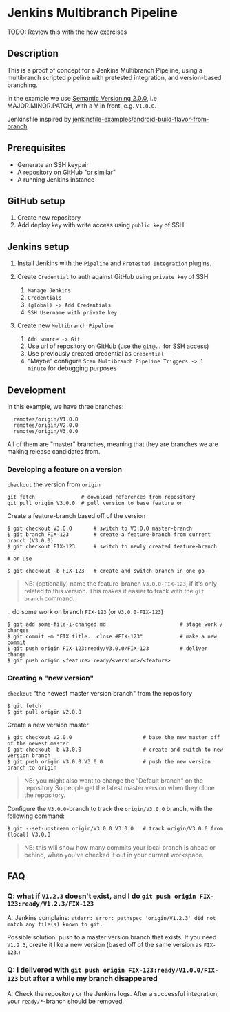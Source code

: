 # Jenkins Multibranch Pipeline

TODO: Review this with the new exercises

## Description

This is a proof of concept for a Jenkins Multibranch Pipeline,
    using a multibranch scripted pipeline with pretested integration,
    and version-based branching.

In the example we use [Semantic Versioning 2.0.0](https://semver.org/),
    i.e MAJOR.MINOR.PATCH, with a V in front, e.g. `V1.0.0`.

Jenkinsfile inspired by [jenkinsfile-examples/android-build-flavor-from-branch](https://github.com/jenkinsci/pipeline-examples/tree/master/jenkinsfile-examples/android-build-flavor-from-branch).

## Prerequisites

- Generate an SSH keypair
- A repository on GitHub "or similar"
- A running Jenkins instance

## GitHub setup

1. Create new repository
1. Add deploy key with write access using `public key` of SSH

## Jenkins setup

1. Install Jenkins with the `Pipeline` and `Pretested Integration` plugins.
1. Create `Credential` to auth against GitHub using `private key` of SSH
    1. `Manage Jenkins`
    1. `Credentials`
    1. `(global) -> Add Credentials`
    1. `SSH Username with private key`

1. Create new `Multibranch Pipeline`
    1. `Add source -> Git`
    1. Use url of repository on GitHub (use the `git@..` for SSH access)
    1. Use previously created credential as `Credential`
    1. "Maybe" configure `Scan Multibranch Pipeline Triggers -> 1 minute` for debugging purposes

## Development

In this example, we have three branches:

```shell
  remotes/origin/V1.0.0
  remotes/origin/V2.0.0
  remotes/origin/V3.0.0
```

All of them are "master" branches, meaning that they are branches we are making release candidates from.

### Developing a feature on a version

`checkout` the version from `origin`

```shell
git fetch               # download references from repository
git pull origin V3.0.0  # pull version to base feature on
```

Create a feature-branch based off of the version

```shell
$ git checkout V3.0.0       # switch to V3.0.0 master-branch
$ git branch FIX-123        # create a feature-branch from current branch (V3.0.0)
$ git checkout FIX-123      # switch to newly created feature-branch

# or use

$ git checkout -b FIX-123   # create and switch branch in one go
```

> NB: (optionally) name the feature-branch `V3.0.0-FIX-123`,
> if it's only related to this version.
> This makes it easier to track with the `git branch` command.

.. do some work on branch `FIX-123` (or `V3.0.0-FIX-123`)

```shell
$ git add some-file-i-changed.md                        # stage work / changes
$ git commit -m "FIX title.. close #FIX-123"            # make a new commit
$ git push origin FIX-123:ready/V3.0.0/FIX-123          # deliver change
$ git push origin <feature>:ready/<version>/<feature>
```

### Creating a "new version"

`checkout` "the newest master version branch" from the repository

```shell
$ git fetch
$ git pull origin V2.0.0
```

Create a new version master

```shell
$ git checkout V2.0.0                       # base the new master off of the newest master
$ git checkout -b V3.0.0                    # create and switch to new version branch
$ git push origin V3.0.0:V3.0.0             # push the new version branch to origin
```

> NB: you might also want to change the "Default branch" on the repository
> So people get the latest master version when they clone the repository.

Configure the `V3.0.0`-branch to track the `origin/V3.0.0` branch,
with the following command:

```shell
$ git --set-upstream origin/V3.0.0 V3.0.0   # track origin/V3.0.0 from (local) V3.0.0
```

> NB: this will show how many commits your local branch is ahead or behind,
> when you've checked it out in your current workspace.

## FAQ

### Q: what if `V1.2.3` doesn't exist, and I do `git push origin FIX-123:ready/V1.2.3/FIX-123`

A: Jenkins complains: `stderr: error: pathspec 'origin/V1.2.3' did not match any file(s) known to git.`

Possible solution: push to a master version branch that exists.
    If you need `V1.2.3`,
    create it like a new version (based off of the same version as `FIX-123`.)

### Q: I delivered with `git push origin FIX-123:ready/V1.0.0/FIX-123` but after a while my branch disappeared

A: Check the repository or the Jenkins logs.
    After a successful integration,
    your `ready/*`-branch should be removed.
